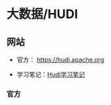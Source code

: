 # 大数据/HUDI


## 网站

- 官方： https://hudi.apache.org

- 学习笔记：[Hudi学习笔记](/bigdata/hudi/hudi-note)

### 官方

